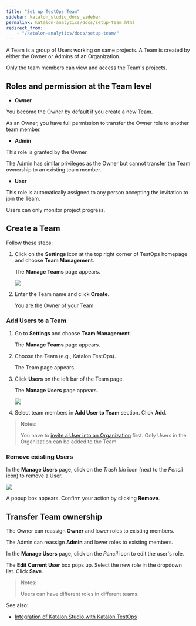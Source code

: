 ```yaml
---
title: "Set up TestOps Team"
sidebar: katalon_studio_docs_sidebar
permalink: katalon-analytics/docs/setup-team.html
redirect_from:
    - "/katalon-analytics/docs/setup-team/"
---
```


A Team is a group of Users working on same projects. A Team is created by either the Owner or Admins of an Organization.

Only the team members can view and access the Team's projects.

## Roles and permission at the Team level

* **Owner**

You become the Owner by default if you create a new Team.

As an Owner, you have full permission to transfer the Owner role to another team member.

* **Admin**

This role is granted by the Owner.

The Admin has similar privileges as the Owner but cannot transfer the Team ownership to an existing team member.

* **User**

This role is automatically assigned to any person accepting the invitation to join the Team.

Users can only monitor project progress.

## Create a Team

Follow these steps:

1. Click on the **Settings** icon at the top right corner of TestOps homepage and choose **Team Management**.

    The **Manage Teams** page appears.

    <img src="https://github.com/katalon-studio/docs-images/raw/master/katalon-analytics/docs/testops-revamp-june-setup-team/kt-june-create-team-2.png" width="" height="">
2. Enter the Team name and click **Create**.

    You are the Owner of your Team.

### Add Users to a Team

1. Go to **Settings** and choose **Team Management**.

    The **Manage Teams** page appears.


2. Choose the Team (e.g., Katalon TestOps).
    
    The Team page appears.

3. Click **Users** on the left bar of the Team page.

    The **Manage Users** page appears.

    <img src="https://github.com/katalon-studio/docs-images/raw/master/katalon-analytics/docs/testops-revamp-june-setup-team/kt-june-create-team-3.png" width="" height="">

4. Select team members in **Add User to Team** section. Click **Add**.

> Notes:
>
> You have to [invite a User into an Organization](https://docs.katalon.com/katalon-analytics/docs/kt_invite_user_org.html) first. Only Users in the Organization can be added to the Team.

### Remove existing Users

In the **Manage Users** page, click on the *Trash bin* icon (next to the *Pencil* icon) to remove a User.

<img src="https://github.com/katalon-studio/docs-images/raw/master/katalon-analytics/docs/testops-revamp-june-setup-team/kt-june-create-team-4.png" width="" height="">

A popup box appears. Confirm your action by clicking **Remove**.

## Transfer Team ownership

The Owner can reassign **Owner** and lower roles to existing members.

The Admin can reassign **Admin** and lower roles to existing members.

In the **Manage Users** page, click on the *Pencil* icon to edit the user's role.

The **Edit Current User** box pops up. Select the new role in the dropdown list. Click **Save**.

> Notes:
>
> Users can have different roles in different teams.

See also:

* [Integration of Katalon Studio with Katalon TestOps](https://docs.katalon.com/katalon-studio/docs/katalon-analytics-beta-integration.html)
